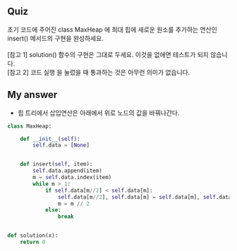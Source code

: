 ## Quiz
초기 코드에 주어진 class MaxHeap 에 최대 힙에 새로운 원소를 추가하는 연산인 insert() 메서드의 구현을 완성하세요.<br><br>
[참고 1] solution() 함수의 구현은 그대로 두세요. 이것을 없애면 테스트가 되지 않습니다.<br>
[참고 2] 코드 실행 을 눌렀을 때 통과하는 것은 아무런 의미가 없습니다.<br>

## My answer
* 힙 트리에서 삽입연산은 아래에서 위로 노드의 값을 바꿔나간다.
```python
class MaxHeap:

    def __init__(self):
        self.data = [None]


    def insert(self, item):
        self.data.append(item)
        m = self.data.index(item)
        while m > 1:
            if self.data[m//2] < self.data[m]:
                self.data[m//2], self.data[m] = self.data[m], self.data[m//2]
                m = m // 2
            else: 
                break


def solution(x):
    return 0
```

